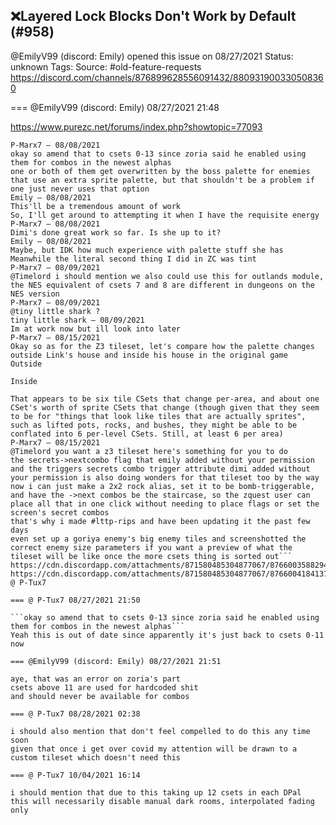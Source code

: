 ## ❌Layered Lock Blocks Don't Work by Default (#958)
@EmilyV99 (discord: Emily) opened this issue on 08/27/2021
Status: unknown
Tags: 
Source: #old-feature-requests https://discord.com/channels/876899628556091432/880931900330508360


=== @EmilyV99 (discord: Emily) 08/27/2021 21:48

https://www.purezc.net/forums/index.php?showtopic=77093
```
P-Marx7 — 08/08/2021
okay so amend that to csets 0-13 since zoria said he enabled using them for combos in the newest alphas
one or both of them get overwritten by the boss palette for enemies that use an extra sprite palette, but that shouldn't be a problem if one just never uses that option
Emily — 08/08/2021
This'll be a tremendous amount of work
So, I'll get around to attempting it when I have the requisite energy
P-Marx7 — 08/08/2021
Dimi's done great work so far. Is she up to it?
Emily — 08/08/2021
Maybe, but IDK how much experience with palette stuff she has
Meanwhile the literal second thing I did in ZC was tint
P-Marx7 — 08/09/2021
@Timelord i should mention we also could use this for outlands module, the NES equivalent of csets 7 and 8 are different in dungeons on the NES version
P-Marx7 — 08/09/2021
@tiny little shark ?
tiny little shark — 08/09/2021
Im at work now but ill look into later
P-Marx7 — 08/15/2021
Okay so as for the Z3 tileset, let's compare how the palette changes outside Link's house and inside his house in the original game
Outside

Inside

That appears to be six tile CSets that change per-area, and about one CSet's worth of sprite CSets that change (though given that they seem to be for "things that look like tiles that are actually sprites", such as lifted pots, rocks, and bushes, they might be able to be conflated into 6 per-level CSets. Still, at least 6 per area)
P-Marx7 — 08/15/2021
@Timelord you want a z3 tileset here's something for you to do
the secrets->nextcombo flag that emily added without your permission and the triggers secrets combo trigger attribute dimi added without your permission is also doing wonders for that tileset too by the way
now i can just make a 2x2 rock alias, set it to be bomb-triggerable, and have the ->next combos be the staircase, so the zquest user can place all that in one click without needing to place flags or set the screen's secret combos
that's why i made #lttp-rips and have been updating it the past few days
even set up a goriya enemy's big enemy tiles and screenshotted the correct enemy size parameters if you want a preview of what the tileset will be like once the more csets thing is sorted out```
https://cdn.discordapp.com/attachments/871580485304877067/876600358829453322/unknown.png
https://cdn.discordapp.com/attachments/871580485304877067/876600418413719562/unknown.png
@ P-Tux7

=== @ P-Tux7 08/27/2021 21:50

```okay so amend that to csets 0-13 since zoria said he enabled using them for combos in the newest alphas```
Yeah this is out of date since apparently it's just back to csets 0-11 now

=== @EmilyV99 (discord: Emily) 08/27/2021 21:51

aye, that was an error on zoria's part
csets above 11 are used for hardcoded shit
and should never be available for combos

=== @ P-Tux7 08/28/2021 02:38

i should also mention that don't feel compelled to do this any time soon
given that once i get over covid my attention will be drawn to a custom tileset which doesn't need this

=== @ P-Tux7 10/04/2021 16:14

i should mention that due to this taking up 12 csets in each DPal
this will necessarily disable manual dark rooms, interpolated fading only
